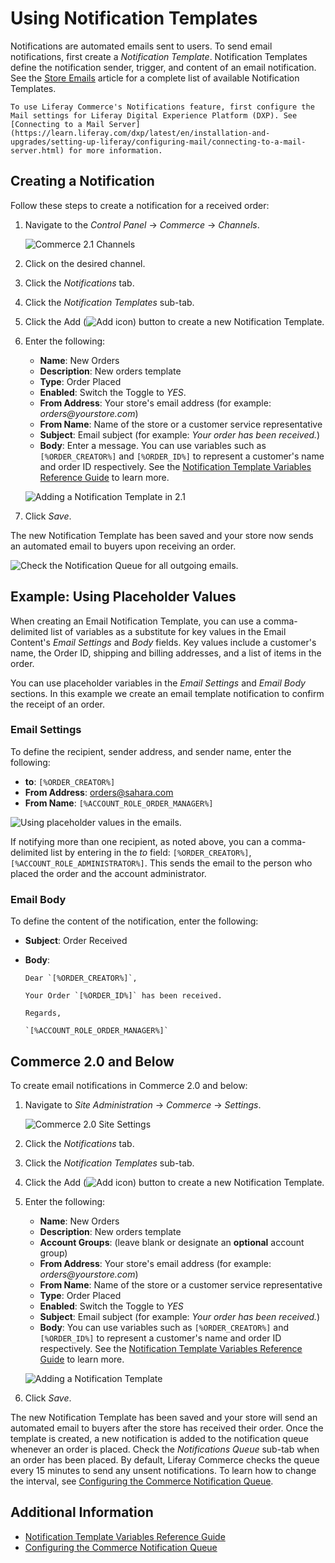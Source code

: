 # Using Notification Templates

Notifications are automated emails sent to users. To send email notifications, first create a _Notification Template_. Notification Templates define the notification sender, trigger, and content of an email notification. See the [Store Emails](./store-emails.md#notification-templates) article for a complete list of available Notification Templates.

```{note}
To use Liferay Commerce's Notifications feature, first configure the Mail settings for Liferay Digital Experience Platform (DXP). See [Connecting to a Mail Server](https://learn.liferay.com/dxp/latest/en/installation-and-upgrades/setting-up-liferay/configuring-mail/connecting-to-a-mail-server.html) for more information.
```

## Creating a Notification

Follow these steps to create a notification for a received order:

1. Navigate to the _Control Panel_ &rarr; _Commerce_ &rarr; _Channels_.

    ![Commerce 2.1 Channels](./using-notification-templates/images/03.png)

1. Click on the desired channel.
1. Click the _Notifications_ tab.
1. Click the _Notification Templates_ sub-tab.
1. Click the Add (![Add icon](../../images/icon-add.png)) button to create a new Notification Template.
1. Enter the following:
    * **Name**: New Orders
    * **Description**: New orders template
    * **Type**: Order Placed
    * **Enabled**: Switch the Toggle to _YES_.
    * **From Address**: Your store's email address (for example: _orders@yourstore.com_)
    * **From Name**: Name of the store or a customer service representative
    * **Subject**: Email subject (for example: _Your order has been received._)
    * **Body**: Enter a message. You can use variables such as `[%ORDER_CREATOR%]` and `[%ORDER_ID%]` to represent a customer's name and order ID respectively. See the [Notification Template Variables Reference Guide](./notification-template-variables-reference-guide.md) to learn more.

    ![Adding a Notification Template in 2.1](./using-notification-templates/images/02.png)

1. Click _Save_.

The new Notification Template has been saved and your store now sends an automated email to buyers upon receiving an order.

![Check the Notification Queue for all outgoing emails.](./using-notification-templates/images/05.png)

## Example: Using Placeholder Values

When creating an Email Notification Template, you can use a comma-delimited list of variables as a substitute for key values in the Email Content's _Email Settings_ and _Body_ fields. Key values include a customer's name, the Order ID, shipping and billing addresses, and a list of items in the order.

You can use placeholder variables in the _Email Settings_ and _Email Body_ sections. In this example we create an email template notification to confirm the receipt of an order.

### Email Settings

To define the recipient, sender address, and sender name, enter the following:

* **to**: `[%ORDER_CREATOR%]`
* **From Address**: orders@sahara.com
* **From Name**: `[%ACCOUNT_ROLE_ORDER_MANAGER%]`

![Using placeholder values in the emails.](./using-notification-templates/images/06.png)

If notifying more than one recipient, as noted above, you can a comma-delimited list by entering in the _to_ field: `[%ORDER_CREATOR%]`,`[%ACCOUNT_ROLE_ADMINISTRATOR%]`. This sends the email to the person who placed the order and the account administrator.

### Email Body

To define the content of the notification, enter the following:

* **Subject**: Order Received
* **Body**:

  ```
  Dear `[%ORDER_CREATOR%]`,

  Your Order `[%ORDER_ID%]` has been received.

  Regards,

  `[%ACCOUNT_ROLE_ORDER_MANAGER%]`
  ```

## Commerce 2.0 and Below

To create email notifications in Commerce 2.0 and below:

1. Navigate to _Site Administration_ → _Commerce_ → _Settings_.

    ![Commerce 2.0 Site Settings](./using-notification-templates/images/04.png)

1. Click the _Notifications_ tab.
1. Click the _Notification Templates_ sub-tab.
1. Click the Add (![Add icon](../../images/icon-add.png)) button to create a new Notification Template.
1. Enter the following:
    * **Name**: New Orders
    * **Description**: New orders template
    * **Account Groups**: (leave blank or designate an **optional** account group)
    * **From Address**: Your store's email address (for example: _orders@yourstore.com_)
    * **From Name**: Name of the store or a customer service representative
    * **Type**: Order Placed
    * **Enabled**: Switch the Toggle to _YES_
    * **Subject**: Email subject (for example: _Your order has been received._)
    * **Body**: You can use variables such as `[%ORDER_CREATOR%]` and `[%ORDER_ID%]` to represent a customer's name and order ID respectively. See the [Notification Template Variables Reference Guide](./notification-template-variables-reference-guide.md) to learn more.

    ![Adding a Notification Template](./using-notification-templates/images/01.png)

1. Click _Save_.

The new Notification Template has been saved and your store will send an automated email to buyers after the store has received their order. Once the template is created, a new notification is added to the notification queue whenever an order is placed. Check the _Notifications Queue_ sub-tab when an order has been placed. By default, Liferay Commerce checks the queue every 15 minutes to send any unsent notifications. To learn how to change the interval, see [Configuring the Commerce Notification Queue](./configuring-the-commerce-notification-queue.md).

## Additional Information

* [Notification Template Variables Reference Guide](./notification-template-variables-reference-guide.md)
* [Configuring the Commerce Notification Queue](./configuring-the-commerce-notification-queue.md)
